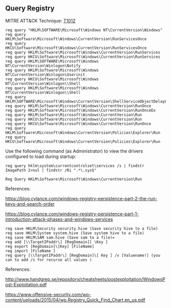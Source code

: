 ## Query Registry

MITRE ATT&CK Technique: [T1012](https://attack.mitre.org/wiki/Technique/T1012)


    reg query "HKLM\SOFTWARE\Microsoft\Windows NT\CurrentVersion\Windows"
    reg query HKLM\Software\Microsoft\Windows\CurrentVersion\RunServicesOnce
    reg query HKCU\Software\Microsoft\Windows\CurrentVersion\RunServicesOnce
    reg query HKLM\Software\Microsoft\Windows\CurrentVersion\RunServices
    reg query HKCU\Software\Microsoft\Windows\CurrentVersion\RunServices
    reg query HKLM\SOFTWARE\Microsoft\Windows NT\CurrentVersion\Winlogon\Notify
    reg query HKLM\Software\Microsoft\Windows NT\CurrentVersion\Winlogon\Userinit
    reg query HKCU\Software\Microsoft\Windows NT\CurrentVersion\Winlogon\\Shell
    reg query HKLM\Software\Microsoft\Windows NT\CurrentVersion\Winlogon\\Shell
    reg query HKLM\SOFTWARE\Microsoft\Windows\CurrentVersion\ShellServiceObjectDelayLoad
    reg query HKLM\Software\Microsoft\Windows\CurrentVersion\RunOnce
    reg query HKLM\Software\Microsoft\Windows\CurrentVersion\RunOnceEx
    reg query HKLM\Software\Microsoft\Windows\CurrentVersion\Run
    reg query HKCU\Software\Microsoft\Windows\CurrentVersion\Run
    reg query HKCU\Software\Microsoft\Windows\CurrentVersion\RunOnce
    reg query HKLM\Software\Microsoft\Windows\CurrentVersion\Policies\Explorer\Run
    reg query HKCU\Software\Microsoft\Windows\CurrentVersion\Policies\Explorer\Run

Use the following command (as Administrator) to view the drivers configured to load during startup:

    reg query hklm\system\currentcontrolset\services /s | findstr ImagePath 2>nul | findstr /Ri ".*\.sys$"

    Reg Query HKLM\Software\Microsoft\Windows\CurrentVersion\Run

References:

https://blog.cylance.com/windows-registry-persistence-part-2-the-run-keys-and-search-order

https://blog.cylance.com/windows-registry-persistence-part-1-introduction-attack-phases-and-windows-services



    reg save HKLM\Security security.hive (Save security hive to a file)
    reg save HKLM\System system.hive (Save system hive to a file)
    reg save HKLM\SAM sam.hive (Save sam to a file)=
    reg add [\\TargetIPaddr\] [RegDomain][ \Key ]
    reg export [RegDomain]\[Key] [FileName]
    reg import [FileName ]
    reg query [\\TargetIPaddr\] [RegDomain]\[ Key ] /v [Valuename!] (you can to add /s for recurse all values )

References:

http://www.handgrep.se/repository/cheatsheets/postexploitation/WindowsPost-Exploitation.pdf

https://www.offensive-security.com/wp-content/uploads/2015/04/wp.Registry_Quick_Find_Chart.en_us.pdf
